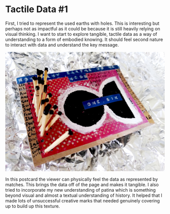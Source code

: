 # Tactile Data #1

First, I tried to represent the used earths with holes. This is interesting but perhaps not as impactful as it could be because it is still heavily relying on visual thinking. I want to start to explore tangible, tactile data as a way of understanding to a form of embodied knowing. It should feel second nature to interact with data and understand the key message.

![tactile data](/images/tactile-data.jpg)

In this postcard the viewer can physically feel the data as represented by matches. This brings the data off of the page and makes it tangible. I also tried to incorporate my new understanding of patina which is something beyond visual and almost a textual understanding of history. It helped that I made lots of unsuccessful creative marks that needed genuinely covering up to build up this texture.  


